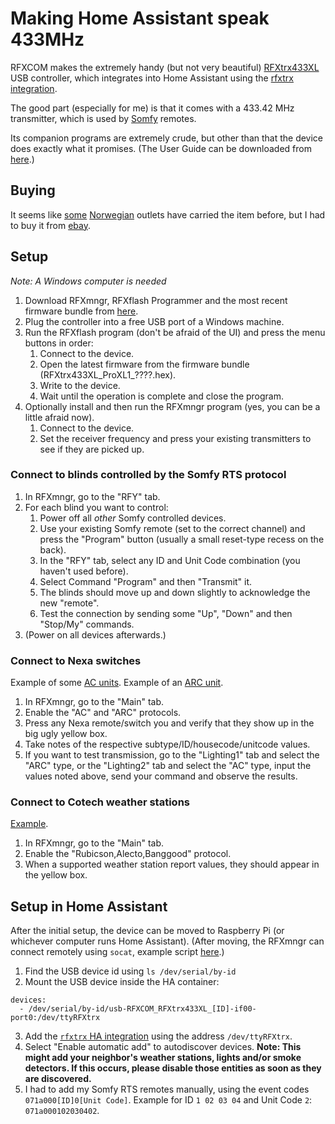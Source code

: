 # Making Home Assistant speak 433MHz

RFXCOM makes the extremely handy (but not very beautiful) [RFXtrx433XL](http://www.rfxcom.com/RFXtrx433XL) USB controller, which integrates into
Home Assistant using the [rfxtrx integration](https://www.home-assistant.io/integrations/rfxtrx/).

The good part (especially for me) is that it comes with a 433.42 MHz transmitter, which is used by [Somfy](https://www.somfy.no/produkter/smart-home-og-kontroller/kontroller-og-sensorer/alle-kontroller) remotes.

Its companion programs are extremely crude, but other than that the device does exactly what it promises. (The User Guide can be downloaded from [here](http://www.rfxcom.com/downloads.htm).)

## Buying
It seems like [some](https://www.kjell.com/no/produkter/smarte-hjem/kontroller/rfxtrx433xl-usb-kontroller-p88434) [Norwegian](https://www.tronika.no/en/smarthome/x10-rfxcom-products/x-10-interfaces/transceiver-rfxtrx433xl.html)
outlets have carried the item before, but I had to buy it from [ebay](https://www.ebay.com/itm/124732176746).

## Setup
*Note: A Windows computer is needed*
1. Download RFXmngr, RFXflash Programmer and the most recent firmware bundle from [here](http://www.rfxcom.com/downloads.htm).
2. Plug the controller into a free USB port of a Windows machine.
3. Run the RFXflash program (don't be afraid of the UI) and press the menu buttons in order:
    1. Connect to the device.
    2. Open the latest firmware from the firmware bundle (RFXtrx433XL_ProXL1_????.hex).
    3. Write to the device.
    4. Wait until the operation is complete and close the program.
4. Optionally install and then run the RFXmngr program (yes, you can be a little afraid now).
    1. Connect to the device.
    2. Set the receiver frequency and press your existing transmitters to see if they are picked up.
   
### Connect to blinds controlled by the Somfy RTS protocol
1. In RFXmngr, go to the "RFY" tab.
2. For each blind you want to control:
     1. Power off all *other* Somfy controlled devices.
     2. Use your existing Somfy remote (set to the correct channel) and press the "Program" button (usually a small reset-type recess on the back).
     3. In the "RFY" tab, select any ID and Unit Code combination (you haven't used before).
     4. Select Command "Program" and then "Transmit" it.
     5. The blinds should move up and down slightly to acknowledge the new "remote".
     6. Test the connection by sending some "Up", "Down" and then "Stop/My" commands.
3. (Power on all devices afterwards.)
 
### Connect to Nexa switches
Example of some [AC units](https://www.clasohlson.com/no/Nexa-MYC-3-fjernstr%C3%B8mbryter-3-pk/p/Pr366902000).
Example of an [ARC unit](https://www.clasohlson.com/no/Nexa-MWST-1812-tr&aring;dl&oslash;s-bryter/p/36-9049).
1. In RFXmngr, go to the "Main" tab.
2. Enable the "AC" and "ARC" protocols.
3. Press any Nexa remote/switch you and verify that they show up in the big ugly yellow box.
4. Take notes of the respective subtype/ID/housecode/unitcode values.
5. If you want to test transmission, go to the "Lighting1" tab and select the "ARC" type, or the "Lighting2" tab and select the "AC" type,
input the values noted above, send your command and observe the results.

### Connect to Cotech weather stations
[Example](https://www.clasohlson.com/no/V&aelig;rstasjon-med-fargeskjerm/p/36-6832).
1. In RFXmngr, go to the "Main" tab.
2. Enable the "Rubicson,Alecto,Banggood" protocol.
3. When a supported weather station report values, they should appear in the yellow box.

## Setup in Home Assistant
After the initial setup, the device can be moved to Raspberry Pi (or whichever computer runs Home Assistant).
(After moving, the RFXmngr can connect remotely using `socat`, example script [here](../../raspberry/rfx_remote.sh).)

1. Find the USB device id using `ls /dev/serial/by-id`
2. Mount the USB device inside the HA container:
```
devices:
  - /dev/serial/by-id/usb-RFXCOM_RFXtrx433XL_[ID]-if00-port0:/dev/ttyRFXtrx
```
3. Add the [`rfxtrx` HA integration](https://www.home-assistant.io/integrations/rfxtrx/) using the address `/dev/ttyRFXtrx`.
4. Select "Enable automatic add" to autodiscover devices. **Note: This might add your neighbor's weather stations, lights and/or smoke detectors. If this occurs, please disable those entities as soon as they are discovered.**
5. I had to add my Somfy RTS remotes manually, using the event codes `071a000[ID]0[Unit Code]`. Example for ID `1 02 03 04` and Unit Code `2`: `071a000102030402`.
